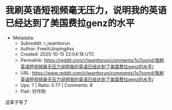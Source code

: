 # 我刷英语短视频毫无压力，说明我的英语已经达到了美国费拉genz的水平

- Metadata:
  - Subreddit: r_iwanttorun
  - Author: FreeXiJinpingAss
  - Created: 2025-10-15 22:04:18 UTC
  - Permalink: https://reddit.com/r/iwanttorun/comments/1o7oomd/我刷英语短视频毫无压力说明我的英语已经达到了美国费拉genz的水平/
  - URL: https://www.reddit.com/r/iwanttorun/comments/1o7oomd/我刷英语短视频毫无压力说明我的英语已经达到了美国费拉genz的水平/
  - Ups: 7 | Ratio: 0.77 | Comments: 8
  - Flair: 炒作狗


这辈子有了


